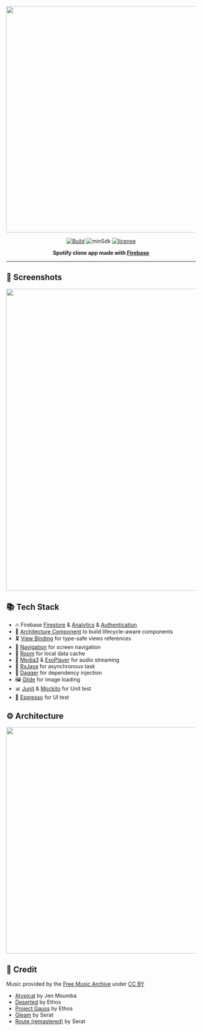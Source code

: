 <div align="center">
<img src="https://github.com/iamoscarliang/spotify-clone/blob/master/images/showcase.gif" width="600">

[![Build](https://github.com/iamoscarliang/spotify-clone/workflows/Build/badge.svg)](https://github.com/iamoscarliang/spotify-clone/actions)
![minSdk](https://img.shields.io/badge/minSdk-21-brightgreen)
[![license](https://img.shields.io/badge/license-MIT-brightgreen)](https://github.com/iamoscarliang/spotify-clone/blob/master/LICENSE)

**Spotify clone app made with [Firebase](https://firebase.google.com/)**
</div>

---

## :pushpin: Screenshots
<img src="https://github.com/iamoscarliang/spotify-clone/blob/master/images/screenshot.png" width="800">

## :books: Tech Stack
- :fire: Firebase [Firestore](https://firebase.google.com/docs/firestore) & [Analytics](https://firebase.google.com/docs/analytics) & [Authentication](https://firebase.google.com/docs/auth)
- :wrench: [Architecture Component](https://developer.android.com/topic/architecture) to build lifecycle-aware components
- :reminder_ribbon: [View Binding](https://developer.android.com/topic/libraries/view-binding) for type-safe views references
- :ship: [Navigation](https://developer.android.com/guide/navigation) for screen navigation
- :floppy_disk: [Room](https://developer.android.com/training/data-storage/room) for local data cache
- :musical_note: [Media3](https://developer.android.com/media/media3) & [ExoPlayer](https://developer.android.com/media/media3/exoplayer) for audio streaming
- :rocket: [RxJava](https://github.com/ReactiveX/RxJava) for asynchronous task
- :syringe: [Dagger](https://dagger.dev) for dependency injection
- :framed_picture: [Glide](https://github.com/bumptech/glide) for image loading
- :bar_chart: [Junit](https://developer.android.com/training/testing/local-tests) & [Mockito](https://github.com/mockito/mockito) for Unit test
- :iphone: [Espresso](https://developer.android.com/training/testing/espresso) for UI test

## :gear: Architecture
<img src="https://github.com/iamoscarliang/spotify-clone/blob/master/images/architecture.png" width="600">

## :handshake: Credit
Music provided by the [Free Music Archive](https://freemusicarchive.org) under [CC BY](https://creativecommons.org/licenses/by/4.0/)
- [Atypical](https://freemusicarchive.org/music/jen-msumba/atypical) by Jen Msumba
- [Deserted](https://freemusicarchive.org/music/ethos/deserted) by Ethos
- [Project Gauss](https://freemusicarchive.org/music/ethos/project-gauss) by Ethos
- [Gleam](https://freemusicarchive.org/music/serat/gleam) by Serat
- [Route (remastered)](https://freemusicarchive.org/music/serat/route-remastered) by Serat
